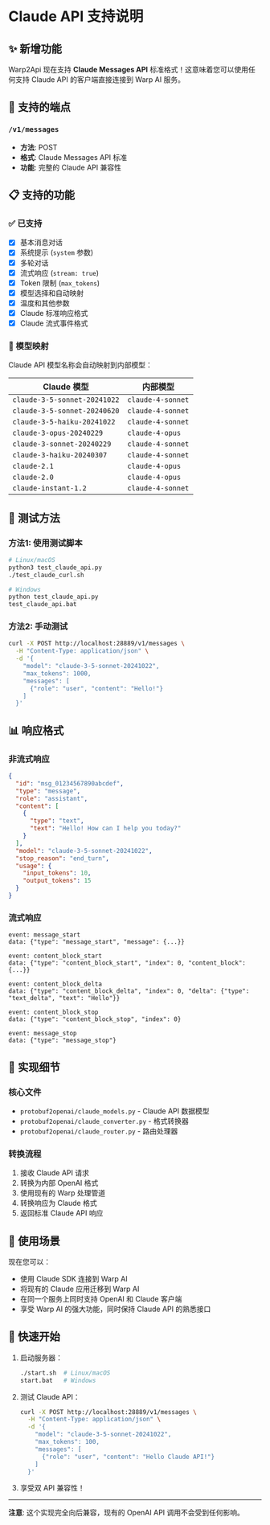 # Claude API 支持说明

## ✨ 新增功能

Warp2Api 现在支持 **Claude Messages API** 标准格式！这意味着您可以使用任何支持 Claude API 的客户端直接连接到 Warp AI 服务。

## 🎯 支持的端点

### `/v1/messages`
- **方法**: POST
- **格式**: Claude Messages API 标准
- **功能**: 完整的 Claude API 兼容性

## 📋 支持的功能

### ✅ 已支持
- [x] 基本消息对话
- [x] 系统提示 (`system` 参数)
- [x] 多轮对话
- [x] 流式响应 (`stream: true`)
- [x] Token 限制 (`max_tokens`)
- [x] 模型选择和自动映射
- [x] 温度和其他参数
- [x] Claude 标准响应格式
- [x] Claude 流式事件格式

### 🔄 模型映射

Claude API 模型名称会自动映射到内部模型：

| Claude 模型 | 内部模型 |
|------------|----------|
| `claude-3-5-sonnet-20241022` | `claude-4-sonnet` |
| `claude-3-5-sonnet-20240620` | `claude-4-sonnet` |
| `claude-3-5-haiku-20241022` | `claude-4-sonnet` |
| `claude-3-opus-20240229` | `claude-4-opus` |
| `claude-3-sonnet-20240229` | `claude-4-sonnet` |
| `claude-3-haiku-20240307` | `claude-4-sonnet` |
| `claude-2.1` | `claude-4-opus` |
| `claude-2.0` | `claude-4-opus` |
| `claude-instant-1.2` | `claude-4-sonnet` |

## 🧪 测试方法

### 方法1: 使用测试脚本
```bash
# Linux/macOS
python3 test_claude_api.py
./test_claude_curl.sh

# Windows
python test_claude_api.py
test_claude_api.bat
```

### 方法2: 手动测试
```bash
curl -X POST http://localhost:28889/v1/messages \
  -H "Content-Type: application/json" \
  -d '{
    "model": "claude-3-5-sonnet-20241022",
    "max_tokens": 1000,
    "messages": [
      {"role": "user", "content": "Hello!"}
    ]
  }'
```

## 📊 响应格式

### 非流式响应
```json
{
  "id": "msg_01234567890abcdef",
  "type": "message",
  "role": "assistant",
  "content": [
    {
      "type": "text",
      "text": "Hello! How can I help you today?"
    }
  ],
  "model": "claude-3-5-sonnet-20241022",
  "stop_reason": "end_turn",
  "usage": {
    "input_tokens": 10,
    "output_tokens": 15
  }
}
```

### 流式响应
```
event: message_start
data: {"type": "message_start", "message": {...}}

event: content_block_start  
data: {"type": "content_block_start", "index": 0, "content_block": {...}}

event: content_block_delta
data: {"type": "content_block_delta", "index": 0, "delta": {"type": "text_delta", "text": "Hello"}}

event: content_block_stop
data: {"type": "content_block_stop", "index": 0}

event: message_stop
data: {"type": "message_stop"}
```

## 🔧 实现细节

### 核心文件
- `protobuf2openai/claude_models.py` - Claude API 数据模型
- `protobuf2openai/claude_converter.py` - 格式转换器
- `protobuf2openai/claude_router.py` - 路由处理器

### 转换流程
1. 接收 Claude API 请求
2. 转换为内部 OpenAI 格式
3. 使用现有的 Warp 处理管道
4. 转换响应为 Claude 格式
5. 返回标准 Claude API 响应

## 🎉 使用场景

现在您可以：
- 使用 Claude SDK 连接到 Warp AI
- 将现有的 Claude 应用迁移到 Warp AI
- 在同一个服务上同时支持 OpenAI 和 Claude 客户端
- 享受 Warp AI 的强大功能，同时保持 Claude API 的熟悉接口

## 🚀 快速开始

1. 启动服务器：
   ```bash
   ./start.sh  # Linux/macOS
   start.bat   # Windows
   ```

2. 测试 Claude API：
   ```bash
   curl -X POST http://localhost:28889/v1/messages \
     -H "Content-Type: application/json" \
     -d '{
       "model": "claude-3-5-sonnet-20241022",
       "max_tokens": 100,
       "messages": [
         {"role": "user", "content": "Hello Claude API!"}
       ]
     }'
   ```

3. 享受双 API 兼容性！

---

**注意**: 这个实现完全向后兼容，现有的 OpenAI API 调用不会受到任何影响。